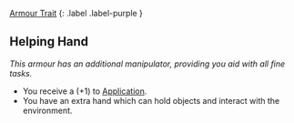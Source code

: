 
[Armour Trait](Game/Core/Armour-Traits)
{: .label .label-purple }

## Helping Hand
*This armour has an additional manipulator, providing you aid with all fine tasks.*
* You receive a (+1) to [Application](Game/Core/Intelligence#Application).
* You have an extra hand which can hold objects and interact with the environment.